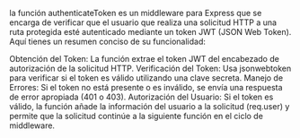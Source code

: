 la función authenticateToken es un middleware para Express que se encarga de verificar que el usuario que realiza una solicitud HTTP a una ruta protegida esté autenticado mediante un token JWT (JSON Web Token). Aquí tienes un resumen conciso de su funcionalidad:

Obtención del Token: La función extrae el token JWT del encabezado de autorización de la solicitud HTTP.
Verificación del Token: Usa jsonwebtoken para verificar si el token es válido utilizando una clave secreta.
Manejo de Errores: Si el token no está presente o es inválido, se envía una respuesta de error apropiada (401 o 403).
Autorización del Usuario: Si el token es válido, la función añade la información del usuario a la solicitud (req.user) y permite que la solicitud continúe a la siguiente función en el ciclo de middleware.